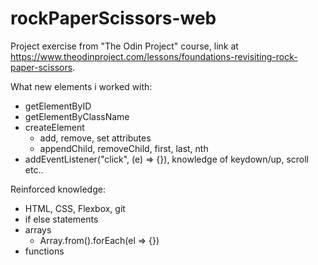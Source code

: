 # rockPaperScissors-web

Project exercise from "The Odin Project" course, link at https://www.theodinproject.com/lessons/foundations-revisiting-rock-paper-scissors.

What new elements i worked with:
  - getElementByID
  - getElementByClassName
  - createElement 
    - add, remove, set attributes
    - appendChild, removeChild, first, last, nth
  - addEventListener("click", (e) => {}), knowledge of keydown/up, scroll etc..

Reinforced knowledge:
  - HTML, CSS, Flexbox, git
  - if else statements
  - arrays
    - Array.from().forEach(el => {})
  - functions